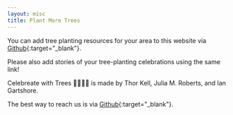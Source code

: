```yaml
---
layout: misc
title: Plant More Trees
---
```


You can add tree planting resources for your area to this website via [Github](https://github.com/tkell/plant-a-treei){:target="_blank"}.

Please also add stories of your tree-planting celebrations using the same link!

Celebreate with Trees  🌱🌿🌳🌲 is made by Thor Kell, Julia M. Roberts, and Ian Gartshore.

The best way to reach us is via [Github](https://github.com/tkell/){:target="_blank"}.

